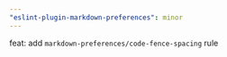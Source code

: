 ```yaml
---
"eslint-plugin-markdown-preferences": minor
---
```


feat: add `markdown-preferences/code-fence-spacing` rule
